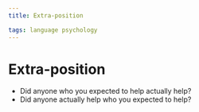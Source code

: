 ```yaml
---
title: Extra-position

tags: language psychology 
---
```


# Extra-position
- Did anyone who you expected to help actually help?
- Did anyone actually help who you expected to help?






























